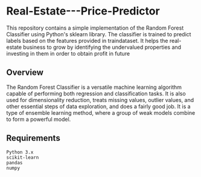# Real-Estate---Price-Predictor
This repository contains a simple implementation of the Random Forest Classifier using Python's sklearn library. The classifier is trained to predict labels based on the features provided in traindataset. It helps the real-estate business to grow by identifying the undervalued properties and investing in them in order to obtain profit in future
## Overview
The Random Forest Classifier is a versatile machine learning algorithm capable of performing both regression and classification tasks. It is also used for dimensionality reduction, treats missing values, outlier values, and other essential steps of data exploration, and does a fairly good job. It is a type of ensemble learning method, where a group of weak models combine to form a powerful model.
## Requirements
    Python 3.x
    scikit-learn
    pandas
    numpy

